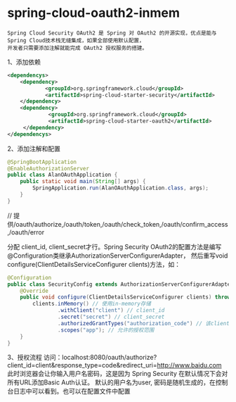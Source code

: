 # spring-cloud-oauth2-inmem
    Spring Cloud Security OAuth2 是 Spring 对 OAuth2 的开源实现，优点是能与Spring Cloud技术栈无缝集成，如果全部使用默认配置，
    开发者只需要添加注解就能完成 OAuth2 授权服务的搭建。
1、添加依赖
```xml
<dependencys>
    <dependency>
            <groupId>org.springframework.cloud</groupId>
            <artifactId>spring-cloud-starter-security</artifactId>
    </dependency>
    <dependency>
             <groupId>org.springframework.cloud</groupId>
             <artifactId>spring-cloud-starter-oauth2</artifactId>
     </dependency>
</dependencys>
```    
2、添加注解和配置
```java
@SpringBootApplication
@EnableAuthorizationServer
public class AlanOAuthApplication {
    public static void main(String[] args) {
        SpringApplication.run(AlanOAuthApplication.class, args);
    }
}
```   
// 提供/oauth/authorize,/oauth/token,/oauth/check_token,/oauth/confirm_access,/oauth/error

 
分配 client_id, client_secret才行。Spring Security OAuth2的配置方法是编写@Configuration类继承AuthorizationServerConfigurerAdapter，
然后重写void configure(ClientDetailsServiceConfigurer clients)方法，如：
```java
@Configuration
public class SecurityConfig extends AuthorizationServerConfigurerAdapter {
    @Override
    public void configure(ClientDetailsServiceConfigurer clients) throws Exception {
        clients.inMemory() // 使用in-memory存储
                .withClient("client") // client_id
                .secret("secret") // client_secret
                .authorizedGrantTypes("authorization_code") // 该client允许的授权类型
                .scopes("app"); // 允许的授权范围
    }
}
```
3、授权流程
访问：localhost:8080/oauth/authorize?client_id=client&response_type=code&redirect_uri=http://www.baidu.com
此时浏览器会让你输入用户名密码，这是因为 Spring Security 在默认情况下会对所有URL添加Basic Auth认证。
默认的用户名为user, 密码是随机生成的，在控制台日志中可以看到。也可以在配置文件中配置
    
